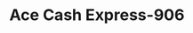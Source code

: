 ---
f_zip-code: 35020
f_state-code: AL
title: Ace Cash Express-906
f_phone: 205-426-6281
f_city-only: Bessemer
f_address: 1108 9th Ave N Bessemer
f_location-unique-id: '906'
slug: ace-cash-express-906
updated-on: '2024-05-30T13:46:58.046Z'
created-on: '2024-05-30T13:36:59.803Z'
published-on: '2024-05-30T13:54:32.469Z'
f_city-state: cms/city/bessemer-al.md
f_company: cms/company/ace-cash-express.md
f_state: cms/state/alabama.md
layout: '[payday-loan].html'
tags: payday-loan
---